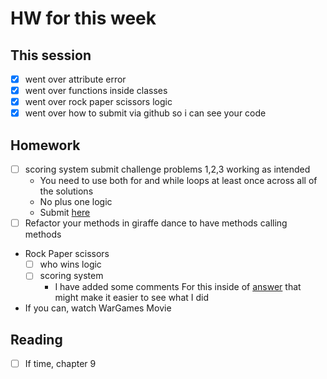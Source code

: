# HW for this week

## This session
- [x] went over attribute error
- [x] went over functions inside classes
- [x] went over rock paper scissors logic
- [x] went over how to submit via github so i can see your code

## Homework
- [ ] scoring system submit challenge problems 1,2,3 working as intended 
  - You need to use both for and while loops at least once across all of the solutions
  - No plus one logic
  - Submit [here]( https://github.com/rakirs2/IntuitivePython/tree/main/Sections/LoopProblems/HarderLoops)
- [ ] Refactor your methods in giraffe dance to have methods calling methods

- Rock Paper scissors 
  - [ ] who wins logic
  - [ ] scoring system
    - I have added some comments For this inside of [answer](https://github.com/rakirs2/RockPaperScissors/blob/main/RockPaperScissors.cs) that might make it easier to see what I did

- If you can, watch WarGames Movie
## Reading
- [ ] If time, chapter 9
